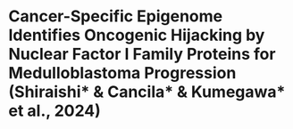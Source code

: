 # Cancer-Specific Epigenome Identifies Oncogenic Hijacking by Nuclear Factor I Family Proteins for Medulloblastoma Progression (Shiraishi* & Cancila* & Kumegawa* et al., 2024)
